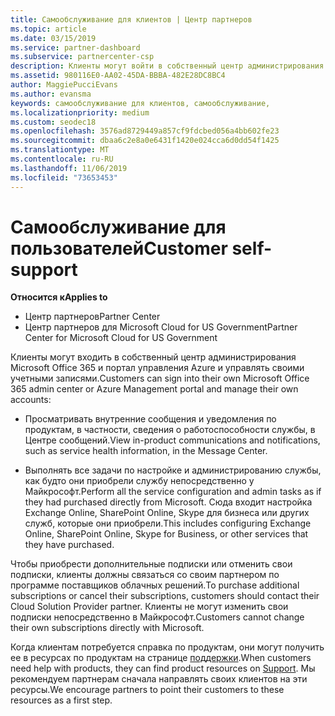```yaml
---
title: Самообслуживание для клиентов | Центр партнеров
ms.topic: article
ms.date: 03/15/2019
ms.service: partner-dashboard
ms.subservice: partnercenter-csp
description: Клиенты могут войти в собственный центр администрирования Microsoft Office 365 или портал управления Azure и управлять собственными учетными записями. Чтобы приобрести дополнительные подписки или отменить свои подписки, клиенты должны связаться со своим партнером по программе поставщиков облачных решений.
ms.assetid: 980116E0-AA02-45DA-BBBA-482E28DC8BC4
author: MaggiePucciEvans
ms.author: evansma
keywords: самообслуживание для клиентов, самообслуживание,
ms.localizationpriority: medium
ms.custom: seodec18
ms.openlocfilehash: 3576ad8729449a857cf9fdcbed056a4bb602fe23
ms.sourcegitcommit: dbaa6c2e8a0e6431f1420e024cca6d0dd54f1425
ms.translationtype: MT
ms.contentlocale: ru-RU
ms.lasthandoff: 11/06/2019
ms.locfileid: "73653453"
---
```

# <a name="customer-self-support"></a><span data-ttu-id="c4de3-105">Самообслуживание для пользователей</span><span class="sxs-lookup"><span data-stu-id="c4de3-105">Customer self-support</span></span>

<span data-ttu-id="c4de3-106">**Относится к**</span><span class="sxs-lookup"><span data-stu-id="c4de3-106">**Applies to**</span></span>

-  <span data-ttu-id="c4de3-107">Центр партнеров</span><span class="sxs-lookup"><span data-stu-id="c4de3-107">Partner Center</span></span>
-  <span data-ttu-id="c4de3-108">Центр партнеров для Microsoft Cloud for US Government</span><span class="sxs-lookup"><span data-stu-id="c4de3-108">Partner Center for Microsoft Cloud for US Government</span></span>


<span data-ttu-id="c4de3-109">Клиенты могут входить в собственный центр администрирования Microsoft Office 365 и портал управления Azure и управлять своими учетными записями.</span><span class="sxs-lookup"><span data-stu-id="c4de3-109">Customers can sign into their own Microsoft Office 365 admin center or Azure Management portal and manage their own accounts:</span></span>

-   <span data-ttu-id="c4de3-110">Просматривать внутренние сообщения и уведомления по продуктам, в частности, сведения о работоспособности службы, в Центре сообщений.</span><span class="sxs-lookup"><span data-stu-id="c4de3-110">View in-product communications and notifications, such as service health information, in the Message Center.</span></span>

-   <span data-ttu-id="c4de3-111">Выполнять все задачи по настройке и администрированию службы, как будто они приобрели службу непосредственно у Майкрософт.</span><span class="sxs-lookup"><span data-stu-id="c4de3-111">Perform all the service configuration and admin tasks as if they had purchased directly from Microsoft.</span></span> <span data-ttu-id="c4de3-112">Сюда входит настройка Exchange Online, SharePoint Online, Skype для бизнеса или других служб, которые они приобрели.</span><span class="sxs-lookup"><span data-stu-id="c4de3-112">This includes configuring Exchange Online, SharePoint Online, Skype for Business, or other services that they have purchased.</span></span>

<span data-ttu-id="c4de3-113">Чтобы приобрести дополнительные подписки или отменить свои подписки, клиенты должны связаться со своим партнером по программе поставщиков облачных решений.</span><span class="sxs-lookup"><span data-stu-id="c4de3-113">To purchase additional subscriptions or cancel their subscriptions, customers should contact their Cloud Solution Provider partner.</span></span> <span data-ttu-id="c4de3-114">Клиенты не могут изменить свои подписки непосредственно в Майкрософт.</span><span class="sxs-lookup"><span data-stu-id="c4de3-114">Customers cannot change their own subscriptions directly with Microsoft.</span></span>

<span data-ttu-id="c4de3-115">Когда клиентам потребуется справка по продуктам, они могут получить ее в ресурсах по продуктам на странице [поддержки](https://partnercenter.microsoft.com/partner/support).</span><span class="sxs-lookup"><span data-stu-id="c4de3-115">When customers need help with products, they can find product resources on [Support](https://partnercenter.microsoft.com/partner/support).</span></span> <span data-ttu-id="c4de3-116">Мы рекомендуем партнерам сначала направлять своих клиентов на эти ресурсы.</span><span class="sxs-lookup"><span data-stu-id="c4de3-116">We encourage partners to point their customers to these resources as a first step.</span></span>

 

 



